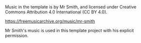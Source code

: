 Music in the template is by Mr Smith, and licensed under Creative Commons
Attribution 4.0 International (CC BY 4.0).

https://freemusicarchive.org/music/mr-smith

Mr Smith's music is used in this template project with his explicit permission.
